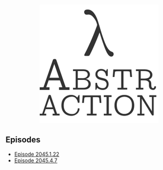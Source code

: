 <p align="center"><img id="logo" src="abstr-logo.png" width="320px" 
height="320
px" /></p>

## Episodes

* [Episode 2045.1.22](ep2045.1.22.html)
* [Episode 2045.4.7](ep2045.4.7.html)
